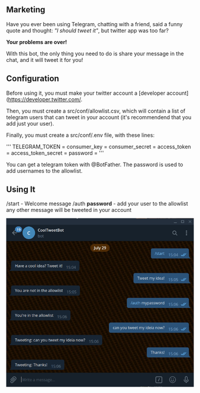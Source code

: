 ## Marketing
Have you ever been using Telegram, chatting with a friend, said a funny quote and thought: _"I should tweet it"_, but twitter app was too far?

**Your problems are over!**

With this bot, the only thing you need to do is share your message in the chat, and it will tweet it for you!

## Configuration

Before using it, you must make your twitter account a [developer account](https://developer.twitter.com/.

Then, you must create a src/conf/allowlist.csv, which will contain a list of telegram users that can tweet in your account (it's recommendend that you add just your user).

Finally, you must create a src/conf/.env file, with these lines:

'''
TELEGRAM_TOKEN =
consumer_key = 
consumer_secret = 
access_token = 
access_token_secret = 
password = 
'''

You can get a telegram token with @BotFather. The password is used to add usernames to the allowlist.

## Using It

/start - Welcome message
/auth __password__ - add your user to the allowlist
any other message will be tweeted in your account

![](readme_image00.png)

